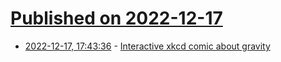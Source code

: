 # [Published on 2022-12-17](index.md)

* [2022-12-17, 17:43:36](https://lobste.rs/s/lhdm6m/interactive_xkcd_comic_about_gravity) - [Interactive xkcd comic about gravity](https://xkcd.com/2712/)
